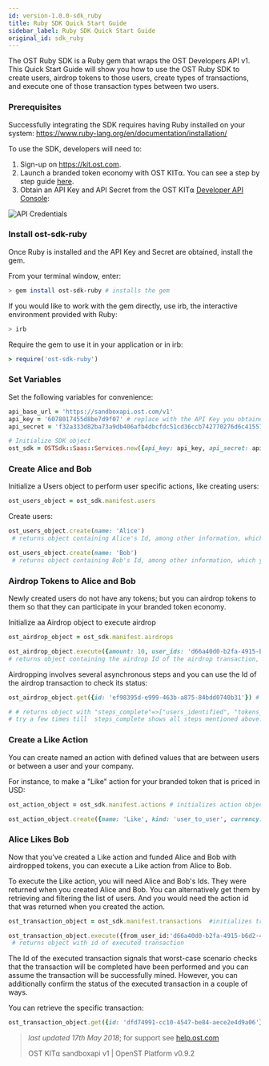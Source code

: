 ```yaml
---
id: version-1.0.0-sdk_ruby
title: Ruby SDK Quick Start Guide
sidebar_label: Ruby SDK Quick Start Guide
original_id: sdk_ruby
---
```


The OST Ruby SDK is a Ruby gem that wraps the OST Developers API v1. This Quick Start Guide will show you how to use the OST Ruby SDK to create users, airdrop tokens to those users, create types of transactions, and execute one of those transaction types between two users.

### Prerequisites

Successfully integrating the SDK requires having Ruby installed on your system: [<u>https://www.ruby-lang.org/en/documentation/installation/</u>](https://www.ruby-lang.org/en/documentation/installation/)

To use the SDK, developers will need to:

1. Sign-up on [<u>https://kit.ost.com</u>](https://kit.ost.com).
2. Launch a branded token economy with OST KIT⍺. You can see a step by step guide [<u>here</u>](/docs/kit/html).
3. Obtain an API Key and API Secret from the OST KIT⍺ [<u>Developer API Console</u>](https://kit.ost.com/developer-api-console):

![API Credentials](assets/Developer_section.jpg)

### Install ost-sdk-ruby

Once Ruby is installed and the API Key and Secret are obtained, install the gem.

From your terminal window, enter:

```bash
> gem install ost-sdk-ruby # installs the gem
```

If you would like to work with the gem directly, use irb, the interactive environment provided with Ruby:

```bash
> irb
```

Require the gem to use it in your application or in irb:

```ruby
> require('ost-sdk-ruby')
```

### Set Variables

Set the following variables for convenience:

```ruby
api_base_url = 'https://sandboxapi.ost.com/v1'  
api_key = '6078017455d8be7d9f07' # replace with the API Key you obtained earlier
api_secret = 'f32a333d82ba73a9db406afb4dbcfdc51cd36ccb742770276d6c4155783ca8d0' # replace with the API Secret you obtained earlier

# Initialize SDK object
ost_sdk = OSTSdk::Saas::Services.new({api_key: api_key, api_secret: api_secret, api_base_url: api_base_url})
```

### Create Alice and Bob

Initialize a Users object to perform user specific actions, like creating users:

```ruby
ost_users_object = ost_sdk.manifest.users
```

Create users:

```ruby
ost_users_object.create(name: 'Alice')
 # returns object containing Alice's Id, among other information, which you will need later

ost_users_object.create(name: 'Bob')
 # returns object containing Bob's Id, among other information, which you will need later
```

### Airdrop Tokens to Alice and Bob

Newly created users do not have any tokens; but you can airdrop tokens to them so that they can participate in your branded token economy.

Initialize aa Airdrop object to execute airdrop

```ruby
ost_airdrop_object = ost_sdk.manifest.airdrops
```

```ruby
ost_airdrop_object.execute({amount: 10, user_ids: 'd66a40d0-b2fa-4915-b6d2-46bbe644278a, df7153f1-c1cf-4ae2-b980-f04df1e68bb3'})  # airdrops 10 branded tokens to two users whoes Ids have been specified.
# returns object containing the airdrop Id of the airdrop transaction, among other information, which you will need later
```

Airdropping involves several asynchronous steps and you can use the Id of the airdrop transaction to check its status:

```ruby
ost_airdrop_object.get({id: 'ef98395d-e999-463b-a875-84bdd0740b31'}) # actual airdrop Id will differ

# # returns object with "steps_complete"=>["users_identified", "tokens_transfered", "contract_approved", "allocation_done"]
# try a few times till  steps_complete shows all steps mentioned above.
```

### Create a Like Action

You can create named an action with defined values that are between users or between a user and your company.

For instance, to make a "Like" action for your branded token that is priced in USD:

```ruby
ost_action_object = ost_sdk.manifest.actions # initializes action object

ost_action_object.create({name: 'Like', kind: 'user_to_user', currency: 'USD', arbitrary_amount: false, amount: 1.01, arbitrary_commission: false, commission_percent: 10})
```

### Alice Likes Bob

Now that you've created a Like action and funded Alice and Bob with airdropped tokens, you can execute a Like action from Alice to Bob.

To execute the Like action, you will need Alice and Bob's Ids. They were returned when you created Alice and Bob. You can alternatively get them by retrieving and filtering the list of users.  And you would need the action id that was returned when you created the action. 

```ruby
ost_transaction_object = ost_sdk.manifest.transactions  #initializes transaction module.

ost_transaction_object.execute({from_user_id:'d66a40d0-b2fa-4915-b6d2-46bbe644278a', to_user_id:'df7153f1-c1cf-4ae2-b980-f04df1e68bb3', action_id:'22613'})
 # returns object with id of executed transaction
```

The Id of the executed transaction signals that worst-case scenario checks that the transaction will be completed have been performed and you can assume the transaction will be successfully mined. However, you can additionally confirm the status of the executed transaction in a couple of ways.

You can retrieve the specific transaction:

```ruby
ost_transaction_object.get({id: 'dfd74991-cc10-4547-be84-aece2e4d9a06'}) # the Id of your executed transaction will differ
```


>_last updated 17th May 2018_; for support see [<u>help.ost.com</u>](https://help.ost.com)
>
> OST KIT⍺ sandboxapi v1 | OpenST Platform v0.9.2